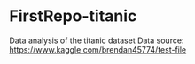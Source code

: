 # FirstRepo-titanic
Data analysis of the titanic dataset 
Data source: https://www.kaggle.com/brendan45774/test-file

